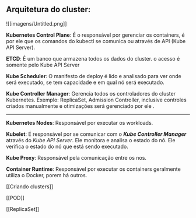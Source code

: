   

## Arquitetura do cluster:

  

![[imagens/Untitled.png]]

  

**Kubernetes Control Plane**: É o responsável por gerenciar os containers, é por ele que os comandos do kubectl se comunica ou através de API (Kube API Server).

**ETCD**: É um banco que armazena todos os dados do cluster. o acesso é somente pelo Kube API Server

**Kube Scheduler**: O manifesto de deploy é lido e analisado para ver onde será executado, se tem capacidade e em qual nó será executado.

**Kube Controller Manager**: Gerencia todos os controladores do cluster Kubernetes. Exemplo: ReplicaSet, Admission Controller, inclusive controles criados manualmente e otimizações será gerenciado por ele .

---

**Kubernetes Nodes**: Responsável por executar os workloads.

**Kubelet**: É responsável por se comunicar com o _**Kube Controller Manager**_ através do _Kube API Server_. Ele monitora e analisa o estado do nó. Ele verifica o estado do nó que está sendo executado.

**Kube Proxy**: Responsável pela comunicação entre os nos.

**Container Runtime**: Responsável por executar os containers geralmente utiliza o Docker, porem há outros.

  

[[Criando clusters]]

[[POD]]

[[ReplicaSet]]